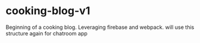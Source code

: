 # cooking-blog-v1

Beginning of a cooking blog. Leveraging firebase and webpack. will use this structure again for chatroom app
